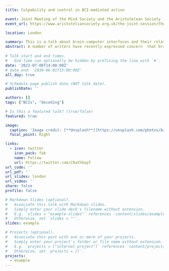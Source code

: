 ```yaml
---
title: Culpability and control in BCI-mediated action

event: Joint Meeting of the Mind Society and the Aristotelean Society 
event_url: https://www.aristoteliansociety.org.uk/the-joint-session/the-2023-joint-session/

location: London

summary: This is a talk about brain-computer interfaces and their relationship to intentional mental states.    
abstract: A number of writers have recently expressed concern  that brain-computer interfaces may fail to interpret the intentions of the user accurately. In those cases, the user cannot be said to have been in control of their actions, and are therefore not culpable for them. This is taken to imply that a person is only culpable for a BCI-mediated action if the BCI interpreted the neural activity appropriately. In this talk, I argue this rests on a confusion about how BCIs work. There is no need for a BCI to interpret a person's intentions accurately because BCIs do not work by means of interpreting intentions. I also argue for a more positive conclusion according to which a BCI-mediated action should be evaluated according to standards with which we evaluate actions carried out by means of ordinary tools. Whenever an action is performed by means of a complex tool, the output of which depends on many degrees of freedom inherent in its design, moral assessment of the action is difficult, and uncertain. BCI-mediated action is like this. Moral uncertainty is due to the complexity of the tool, rather than the fact that it interfaces with the brain.    
    
# Talk start and end times.
#   End time can optionally be hidden by prefixing the line with `#`.
date: '2023-07-08T14:00:00Z'
# date_end: '2030-06-01T15:00:00Z'
all_day: true

# Schedule page publish date (NOT talk date).
publishDate: ''

authors: []
tags: ["BCIs", "decoding"]

# Is this a featured talk? (true/false)
featured: true

image:
  caption: 'Image credit: [**Unsplash**](https://unsplash.com/photos/bzdhc5b3Bxs)'
  focal_point: Right

links:
  - icon: twitter
    icon_pack: fab
    name: Follow
    url: https://twitter.com/CRathkopf
url_code: ''
url_pdf: ''
url_slides: london
url_video: ''
share: false
profile: false

# Markdown Slides (optional).
#   Associate this talk with Markdown slides.
#   Simply enter your slide deck's filename without extension.
#   E.g. `slides = "example-slides"` references `content/slides/example-slides.md`.
#   Otherwise, set `slides = ""`.
slides: example

# Projects (optional).
#   Associate this post with one or more of your projects.
#   Simply enter your project's folder or file name without extension.
#   E.g. `projects = ["internal-project"]` references `content/project/deep-learning/index.md`.
#   Otherwise, set `projects = []`.
projects:
  - example
---
```





